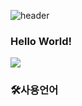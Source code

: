 ![header](https://capsule-render.vercel.app/api?type=waving&color=gradient&height=300&section=header&text=Hanju%20Ahn&fontSize=90)

### Hello World!


<a href="https://velog.io/@gkswn" rel="nofollow"><img src="https://img.shields.io/badge/Velog-20C997?style=plastic-square&logo=Velog&logoColor=white"/></a></a>


<h3>🛠사용언어</h3>


<!--
**gkswn/gkswn** is a ✨ _special_ ✨ repository because its `README.md` (this file) appears on your GitHub profile.

Here are some ideas to get you started:

- 🔭 I’m currently working on ...
- 🌱 I’m currently learning ...
- 👯 I’m looking to collaborate on ...
- 🤔 I’m looking for help with ...
- 💬 Ask me about ...
- 📫 How to reach me: ...
- 😄 Pronouns: ...
- ⚡ Fun fact: ...
-->
